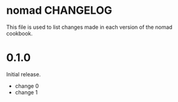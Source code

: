 # nomad CHANGELOG

This file is used to list changes made in each version of the nomad cookbook.

# 0.1.0

Initial release.

- change 0
- change 1

